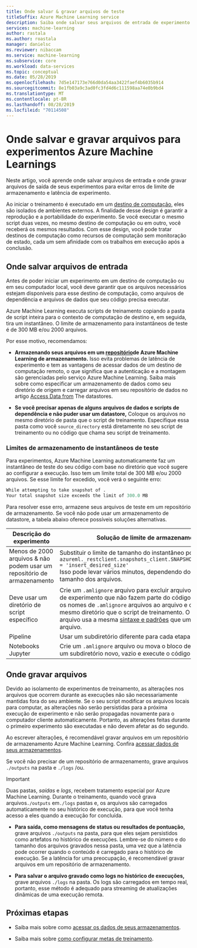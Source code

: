 ```yaml
---
title: Onde salvar & gravar arquivos de teste
titleSuffix: Azure Machine Learning service
description: Saiba onde salvar seus arquivos de entrada de experimento e onde gravar arquivos de saída para evitar erros de limitação de armazenamento e latência de experimento.
services: machine-learning
author: rastala
ms.author: roastala
manager: danielsc
ms.reviewer: nibaccam
ms.service: machine-learning
ms.subservice: core
ms.workload: data-services
ms.topic: conceptual
ms.date: 05/28/2019
ms.openlocfilehash: 7d5e147173e766d0da54aa3422faef4b6035b914
ms.sourcegitcommit: 8e1fb03a9c3ad0fc3fd4d6c111598aa74e0b9bd4
ms.translationtype: MT
ms.contentlocale: pt-BR
ms.lasthandoff: 08/28/2019
ms.locfileid: "70114508"
---
```

# <a name="where-to-save-and-write-files-for-azure-machine-learning-experiments"></a>Onde salvar e gravar arquivos para experimentos Azure Machine Learnings

Neste artigo, você aprende onde salvar arquivos de entrada e onde gravar arquivos de saída de seus experimentos para evitar erros de limite de armazenamento e latência de experimento.

Ao iniciar o treinamento é executado em um [destino de computação](how-to-set-up-training-targets.md), eles são isolados de ambientes externos. A finalidade desse design é garantir a reprodução e a portabilidade do experimento. Se você executar o mesmo script duas vezes, no mesmo destino de computação ou em outro, você receberá os mesmos resultados. Com esse design, você pode tratar destinos de computação como recursos de computação sem monitoração de estado, cada um sem afinidade com os trabalhos em execução após a conclusão.

## <a name="where-to-save-input-files"></a>Onde salvar arquivos de entrada

Antes de poder iniciar um experimento em um destino de computação ou em seu computador local, você deve garantir que os arquivos necessários estejam disponíveis para esse destino de computação, como arquivos de dependência e arquivos de dados que seu código precisa executar.

Azure Machine Learning executa scripts de treinamento copiando a pasta de script inteira para o contexto de computação de destino e, em seguida, tira um instantâneo. O limite de armazenamento para instantâneos de teste é de 300 MB e/ou 2000 arquivos.

Por esse motivo, recomendamos:

* **Armazenando seus arquivos em um [repositório](https://docs.microsoft.com/python/api/azureml-core/azureml.data?view=azure-ml-py)de Azure Machine Learning de armazenamento.** Isso evita problemas de latência de experimento e tem as vantagens de acessar dados de um destino de computação remoto, o que significa que a autenticação e a montagem são gerenciadas pelo serviço Azure Machine Learning. Saiba mais sobre como especificar um armazenamento de dados como seu diretório de origem e carregar arquivos em seu repositório de dados no artigo [Access Data from](how-to-access-data.md) The datastores.

* **Se você precisar apenas de alguns arquivos de dados e scripts de dependência e não puder usar um datastore,** Coloque os arquivos no mesmo diretório de pasta que o script de treinamento. Especifique essa pasta como você `source_directory` está diretamente no seu script de treinamento ou no código que chama seu script de treinamento.

<a name="limits"></a>

### <a name="storage-limits-of-experiment-snapshots"></a>Limites de armazenamento de instantâneos de teste

Para experimentos, Azure Machine Learning automaticamente faz um instantâneo de teste do seu código com base no diretório que você sugere ao configurar a execução. Isso tem um limite total de 300 MB e/ou 2000 arquivos. Se esse limite for excedido, você verá o seguinte erro:

```Python
While attempting to take snapshot of .
Your total snapshot size exceeds the limit of 300.0 MB
```

Para resolver esse erro, armazene seus arquivos de teste em um repositório de armazenamento. Se você não pode usar um armazenamento de datastore, a tabela abaixo oferece possíveis soluções alternativas.

Descrição&nbsp;do experimento|Solução de limite de armazenamento
---|---
Menos de 2000 arquivos & não podem usar um repositório de armazenamento| Substituir o limite de tamanho do instantâneo por <br> `azureml._restclient.snapshots_client.SNAPSHOT_MAX_SIZE_BYTES = 'insert_desired_size'`<br> Isso pode levar vários minutos, dependendo do número e do tamanho dos arquivos.
Deve usar um diretório de script específico| Crie um `.amlignore` arquivo para excluir arquivos do instantâneo de experimento que não fazem parte do código-fonte. Adicione os nomes de `.amlignore` arquivos ao arquivo e coloque-o no mesmo diretório que o script de treinamento. O `.amlignore` arquivo usa a mesma [sintaxe e padrões](https://git-scm.com/docs/gitignore) que um `.gitignore` arquivo.
Pipeline|Usar um subdiretório diferente para cada etapa
Notebooks Jupyter| Crie um `.amlignore` arquivo ou mova o bloco de anotações para um subdiretório novo, vazio e execute o código novamente.

## <a name="where-to-write-files"></a>Onde gravar arquivos

Devido ao isolamento de experimentos de treinamento, as alterações nos arquivos que ocorrem durante as execuções não são necessariamente mantidas fora do seu ambiente. Se o seu script modificar os arquivos locais para computar, as alterações não serão persistidas para a próxima execução de experimento e não serão propagadas novamente para o computador cliente automaticamente. Portanto, as alterações feitas durante o primeiro experimento são executadas e não devem afetar as do segundo.

Ao escrever alterações, é recomendável gravar arquivos em um repositório de armazenamento Azure Machine Learning. Confira [acessar dados de seus armazenamentos](how-to-access-data.md).

Se você não precisar de um repositório de armazenamento, grave arquivos `./outputs` na pasta e `./logs` /ou.

>[!Important]
> Duas pastas, *saídas* e *logs*, recebem tratamento especial por Azure Machine Learning. Durante o treinamento, quando você grava arquivos`./outputs` em`./logs` pastas e, os arquivos são carregados automaticamente no seu histórico de execução, para que você tenha acesso a eles quando a execução for concluída.

* **Para saída, como mensagens de status ou resultados de pontuação,** grave arquivos `./outputs` na pasta, para que eles sejam persistidos como artefatos no histórico de execuções. Lembre-se do número e do tamanho dos arquivos gravados nessa pasta, uma vez que a latência pode ocorrer quando o conteúdo é carregado para o histórico de execução. Se a latência for uma preocupação, é recomendável gravar arquivos em um repositório de armazenamento.

* **Para salvar o arquivo gravado como logs no histórico de execuções,** grave arquivos `./logs` na pasta. Os logs são carregados em tempo real, portanto, esse método é adequado para streaming de atualizações dinâmicas de uma execução remota.

## <a name="next-steps"></a>Próximas etapas

* Saiba mais sobre como [acessar os dados de seus armazenamentos](how-to-access-data.md).

* Saiba mais sobre [como configurar metas de treinamento](how-to-set-up-training-targets.md).
